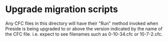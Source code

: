 Upgrade migration scripts
=========================

Any CFC files in this directory will have their "Run" method invoked when Preside is being upgraded to or above the version indicated by the name of the CFC file. i.e. expect to see filenames such as 0-10-34.cfc or 10-7-2.cfc.